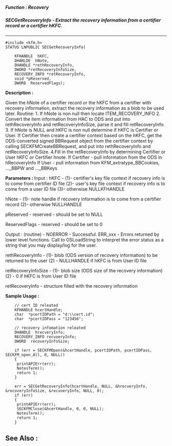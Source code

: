 ##### Function : Recovery
##### SECGetRecoveryInfo - Extract the recovery information from a certifier record or a certifier hKFC.
---
```
#include <kfm.h>
STATUS LNPUBLIC SECGetRecoveryInfo(

	KFHANDLE  hKFC,
	DHANLDE  hNote,
	DHANDLE *rethRecoveryInfo,
	DWORD *retRecoveryInfoSize,
	RECOVERY_INFO *retRecoveryInfo,
	void *pReserved,
	DWORD  ReservedFlags);
```
**Description :**

Given the hNote of a certifier record or the hKFC from a certifier with 
recovery information, extract the recovery information as a blob to be used 
later.
Routine:
	1. If hNote is non null then locate ITEM_RECOVERY_INFO
	2. Convert the item information from HAC to ODS and put into 
rethRecoveryInfo and retRecoveryInfoSize, parse it and fill retRecoveryInfo.
	3. If hNote is NULL and hKFC is non null determine if hKFC is Certifier 
or User.
	   If Certifier then create a certifier context based on the hKFC, get 
the ODS-converted signed BBRequest object from the certifier context by calling 
SECKFMCreateBBRequest, and put into rethRecoveryInfo and retRecoveryInfoSize. 
	4.Fill in the retRecoveryInfo by determining Certifier or User hKFC or 
Certifier hnote. 
	 If Certifier - pull information from the ODS in hRecoveryInfo
	 If User - pull information from KFM_extratype_BBCookies, ..._BBPW and 
..._BBKeys

**Parameters :**
Input :
hKFC  -  (1)- certifier's key file context if recovery info is to come from certifier ID file 
				(2)- user's key file context if recovery info is to come from a user ID file
				(3)- otherwise NULLKFHANDLE

hNote  -  (1)- note handle if recovery information is to come from a certifier record 
				(2)- otherwise NULLHANDLE

pReserved  -  reserved - should be set to NULL

ReservedFlags  -  reserved - should be set to 0

Output :
(routine)  -  NOERROR - Successful.
	ERR_xxx - Errors returned by lower level functions.  Call to OSLoadString to interpret the error status as a string that you may display/log for the user.


rethRecoveryInfo  -  (1)- blob (ODS version of recovery information) to be returned to the user
				(2) - NULLHANDLE if hKFC is from User ID file

retRecoveryInfoSize  -  (1)- blob size (ODS size of the recovery information)
				(2) - 0 if hKFC is from User ID file

retRecoveryInfo  -  structure filled with the recovery information


**Sample Usage :**
```
	// cert ID releated
	KFHANDLE hcertHandle;
	char  *pcertIDPath = "d:\\cert.id";
	char  *pcertIDPass = "123456";

	// recovery infomation releated
	DHANDLE  hrecveryInfo;
	RECOVERY_INFO recvoeryInfo;
	DWORD  recoveryInfoSize;

	if (err = SECKFMOpen(&hcertHandle, pcertIDPath, pcertIDPass, 
SECKFM_open_All, 0, NULL)) 
	{
	 printAPIErr(err);
	 NotesTerm();
	 return 1;
	}

	err = SECGetRecoveryInfo(hcertHandle, NULL, &hrecveryInfo, 
&recoveryInfoSize, &recvoeryInfo, NULL, 0);
	if (err) 
	{
	 printAPIErr(err);
	 SECKFMClose(&hcertHandle, 0, 0, NULL);
	 NotesTerm();
	 return 1;  
	}
```
**See Also :**
---
